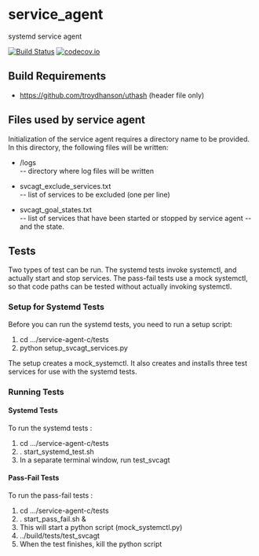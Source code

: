 # service_agent
systemd service agent

[![Build Status](https://travis-ci.org/Comcast/service-agent-c.svg?branch=master)](https://travis-ci.org/Comcast/service-agent-c) [![codecov.io](http://codecov.io/github/Comcast/service-agent-c/coverage.svg?branch=master)](http://codecov.io/github/Comcast/service-agent-c?branch=master)


## Build Requirements

- https://github.com/troydhanson/uthash   (header file only)

## Files used by service agent

Initialization of the service agent requires a directory name to be
provided.  In this directory, the following files will be written:

- /logs 	
-- directory where log files will be written


- svcagt_exclude_services.txt	
-- list of services to be excluded (one per line)


- svcagt_goal_states.txt	
-- list of services that have been started or stopped by service agent
-- and the state.

## Tests

Two types of test can be run.  The systemd tests invoke systemctl, and 
actually start and stop services.  The pass-fail tests use a 
mock systemctl, so that code paths can be tested without actually
invoking systemctl.

### Setup for Systemd Tests

Before you can run the systemd tests, you need to run a setup script:

1. cd .../service-agent-c/tests
2. python setup_svcagt_services.py

The setup creates a mock_systemctl. It also creates and installs
three test services for use with the systemd tests.

### Running Tests

#### Systemd Tests

To run the systemd tests :

1. cd .../service-agent-c/tests
2. . start_systemd_test.sh
3. In a separate terminal window, run test_svcagt


#### Pass-Fail Tests

To run the pass-fail tests :

1. cd .../service-agent-c/tests
2. . start_pass_fail.sh &
3. This will start a python script (mock_systemctl.py)
4. ../build/tests/test_svcagt
5. When the test finishes, kill the python script

